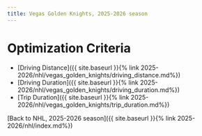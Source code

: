 ```yaml
---
title: Vegas Golden Knights, 2025-2026 season
---
```


# Optimization Criteria
- [Driving Distance]({{ site.baseurl }}{% link 2025-2026/nhl/vegas_golden_knights/driving_distance.md%})
- [Driving Duration]({{ site.baseurl }}{% link 2025-2026/nhl/vegas_golden_knights/driving_duration.md%})
- [Trip Duration]({{ site.baseurl }}{% link 2025-2026/nhl/vegas_golden_knights/trip_duration.md%})

[Back to NHL, 2025-2026 season]({{ site.baseurl }}{% link 2025-2026/nhl/index.md%})
